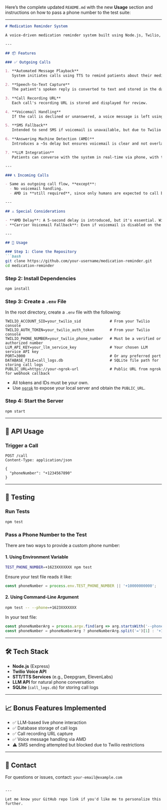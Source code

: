 Here’s the complete updated `README.md` with the new **Usage** section and instructions on how to pass a phone number to the test suite:

---

```markdown
# Medication Reminder System

A voice-driven medication reminder system built using Node.js, Twilio, and an LLM-backed voice interface. This service enables real-time medication reminders and logging via voice calls with intelligent handling of voicemails, speech recognition, and automated interactions.

---

## 📦 Features

### ✅ Outgoing Calls

1. **Automated Message Playback**  
   System initiates calls using TTS to remind patients about their medications.

2. **Speech-to-Text Capture**  
   The patient's spoken reply is converted to text and stored in the database.

3. **Call Recording URL**  
   Each call's recording URL is stored and displayed for review.

4. **Voicemail Handling**  
   If the call is declined or unanswered, a voice message is left using AMD (Answering Machine Detection) to ensure it's played after the beep.

5. **SMS Fallback**  
   Intended to send SMS if voicemail is unavailable, but due to Twilio number restrictions, SMS authorization failed during testing (denied twice).

6. **Answering Machine Detection (AMD)**  
   Introduces a ~5s delay but ensures voicemail is clear and not overlapping with the voice message.

7. **LLM Integration**  
   Patients can converse with the system in real-time via phone, with the system continuing the conversation until the patient confirms whether they've taken their medicine.

---

### 📞 Incoming Calls

- Same as outgoing call flow, **except**:
  - No voicemail handling.
  - AMD is **still required**, since only humans are expected to call back.

---

## ⚠️ Special Considerations

- **AMD Delay**: A 5-second delay is introduced, but it's essential. Without it, voicemail overlaps the system message in the final recording.
- **Carrier Voicemail Fallback**: Even if voicemail is disabled on the mobile device, calls may be routed to the carrier’s voicemail when declined. AMD helps handle this reliably.

---

## 🚀 Usage

### Step 1: Clone the Repository
```bash
git clone https://github.com/your-username/medication-reminder.git
cd medication-reminder
```

### Step 2: Install Dependencies
```bash
npm install
```

### Step 3: Create a `.env` File

In the root directory, create a `.env` file with the following:

```env
TWILIO_ACCOUNT_SID=your_twilio_sid             # From your Twilio console
TWILIO_AUTH_TOKEN=your_twilio_auth_token       # From your Twilio console
TWILIO_PHONE_NUMBER=your_twilio_phone_number   # Must be a verified or authorized number
LLM_API_KEY=your_llm_service_key               # Your chosen LLM service API key
PORT=3000                                      # Or any preferred port
DATABASE_FILE=call_logs.db                     # SQLite file path for storing call logs
PUBLIC_URL=https://your-ngrok-url              # Public URL from ngrok for webhook callback
```

- All tokens and IDs must be your own.
- Use [`ngrok`](https://ngrok.com/) to expose your local server and obtain the `PUBLIC_URL`.

### Step 4: Start the Server
```bash
npm start
```

---

## 📲 API Usage

### Trigger a Call
```http
POST /call
Content-Type: application/json

{
  "phoneNumber": "+1234567890"
}
```

---

## 🧪 Testing

### Run Tests
```bash
npm test
```

### Pass a Phone Number to the Test

There are two ways to provide a custom phone number:

#### 1. Using Environment Variable
```bash
TEST_PHONE_NUMBER=+1623XXXXXXX npm test
```

Ensure your test file reads it like:

```js
const phoneNumber = process.env.TEST_PHONE_NUMBER || '+10000000000';
```

#### 2. Using Command-Line Argument
```bash
npm test -- --phone=+1623XXXXXXX
```

In your test file:
```js
const phoneNumberArg = process.argv.find(arg => arg.startsWith('--phone='));
const phoneNumber = phoneNumberArg ? phoneNumberArg.split('=')[1] : '+10000000000';
```

---

## 🛠 Tech Stack

- **Node.js** (Express)
- **Twilio Voice API**
- **STT/TTS Services** (e.g., Deepgram, ElevenLabs)
- **LLM API** for natural phone conversation
- **SQLite** (`call_logs.db`) for storing call logs

---

## 📈 Bonus Features Implemented

- ✅ LLM-based live phone interaction
- ✅ Database storage of call logs
- ✅ Call recording URL capture
- ✅ Voice message handling via AMD
- ⚠️ SMS sending attempted but blocked due to Twilio restrictions

---

## 📧 Contact

For questions or issues, contact: `your-email@example.com`
```

---

Let me know your GitHub repo link if you'd like me to personalize this further.
